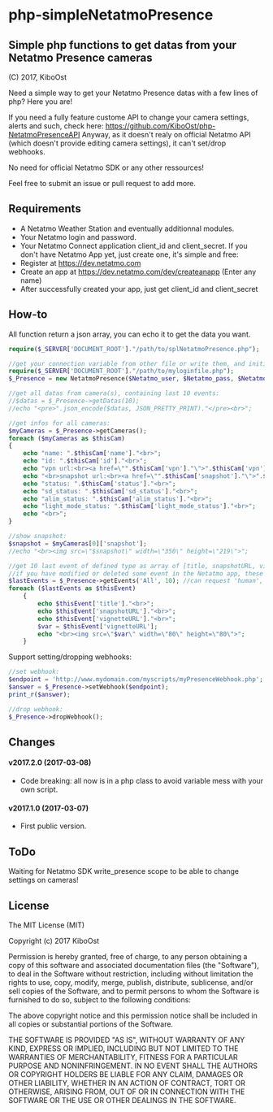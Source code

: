 # php-simpleNetatmoPresence

## Simple php functions to get datas from your Netatmo Presence cameras
(C) 2017, KiboOst

Need a simple way to get your Netatmo Presence datas with a few lines of php? Here you are!

If you need a fully feature custome API to change your camera settings, alerts and such, check here: https://github.com/KiboOst/php-NetatmoPresenceAPI Anyway, as it doesn't realy on official Netatmo API (which doesn't provide editing camera settings), it can't set/drop webhooks.

No need for official Netatmo SDK or any other ressources!

Feel free to submit an issue or pull request to add more.

## Requirements

- A Netatmo Weather Station and eventually additionnal modules.
- Your Netatmo login and password.
- Your Netatmo Connect application client_id and client_secret.
If you don't have Netatmo App yet, just create one, it's simple and free:
- Register at https://dev.netatmo.com
- Create an app at https://dev.netatmo.com/dev/createanapp (Enter any name)
- After successfully created your app, just get client_id and client_secret


## How-to

All function return a json array, you can echo it to get the data you want.

```php
require($_SERVER['DOCUMENT_ROOT']."/path/to/splNetatmoPresence.php");

//get your connection variable from other file or write them, and initiliaze:
require($_SERVER['DOCUMENT_ROOT']."/path/to/myloginfile.php");
$_Presence = new NetatmoPresence($Netatmo_user, $Netatmo_pass, $Netatmo_app_id, $Netatmo_app_secret);

//get all datas from camera(s), containing last 10 events:
//$datas = $_Presence->getDatas(10);
//echo "<pre>".json_encode($datas, JSON_PRETTY_PRINT)."</pre><br>";

//get infos for all cameras:
$myCameras = $_Presence->getCameras();
foreach ($myCameras as $thisCam)
{
	echo "name: ".$thisCam['name']."<br>";
	echo "id: ".$thisCam['id']."<br>";
	echo "vpn url:<br><a href=\"".$thisCam['vpn']."\">".$thisCam['vpn']."</a>";
	echo "<br>snapshot url:<br><a href=\"".$thisCam['snapshot']."\">".$thisCam['snapshot']."</a><br>";
	echo "status: ".$thisCam['status']."<br>";
	echo "sd_status: ".$thisCam['sd_status']."<br>";
	echo "alim_status: ".$thisCam['alim_status']."<br>";
	echo "light_mode_status: ".$thisCam['light_mode_status']."<br>";
	echo "<br>";
}

//show snapshot:
$snapshot = $myCameras[0]['snapshot'];
//echo "<br><img src=\"$snapshot\" width=\"350\" height=\"219\">";

//get 10 last event of defined type as array of [title, snapshotURL, vignetteURL]
//if you have modified or deleted some event in the Netatmo app, these won't show the snapshot/vignette
$lastEvents = $_Presence->getEvents('All', 10); //can request 'human', 'animal', 'vehicle', 'movement', 'All'
foreach ($lastEvents as $thisEvent)
	{
		echo $thisEvent['title']."<br>";
		echo $thisEvent['snapshotURL']."<br>";
		echo $thisEvent['vignetteURL']."<br>";
		$var = $thisEvent['vignetteURL'];
		echo "<br><img src=\"$var\" width=\"80\" height=\"80\">";
	}
```

Support setting/dropping webhooks:

```php
//set webhook:
$endpoint = 'http://www.mydomain.com/myscripts/myPresenceWebhook.php';
$answer = $_Presence->setWebhook($endpoint);
print_r($answer);

//drop webhook:
$_Presence->dropWebhook();

```

## Changes

#### v2017.2.0 (2017-03-08)
- Code breaking: all now is in a php class to avoid variable mess with your own script.

#### v2017.1.0 (2017-03-07)
- First public version.

## ToDo

Waiting for Netatmo SDK write_presence scope to be able to change settings on cameras!

## License

The MIT License (MIT)

Copyright (c) 2017 KiboOst

Permission is hereby granted, free of charge, to any person obtaining a copy
of this software and associated documentation files (the "Software"), to deal
in the Software without restriction, including without limitation the rights
to use, copy, modify, merge, publish, distribute, sublicense, and/or sell
copies of the Software, and to permit persons to whom the Software is
furnished to do so, subject to the following conditions:

The above copyright notice and this permission notice shall be included in all
copies or substantial portions of the Software.

THE SOFTWARE IS PROVIDED "AS IS", WITHOUT WARRANTY OF ANY KIND, EXPRESS OR
IMPLIED, INCLUDING BUT NOT LIMITED TO THE WARRANTIES OF MERCHANTABILITY,
FITNESS FOR A PARTICULAR PURPOSE AND NONINFRINGEMENT. IN NO EVENT SHALL THE
AUTHORS OR COPYRIGHT HOLDERS BE LIABLE FOR ANY CLAIM, DAMAGES OR OTHER
LIABILITY, WHETHER IN AN ACTION OF CONTRACT, TORT OR OTHERWISE, ARISING FROM,
OUT OF OR IN CONNECTION WITH THE SOFTWARE OR THE USE OR OTHER DEALINGS IN THE
SOFTWARE.
